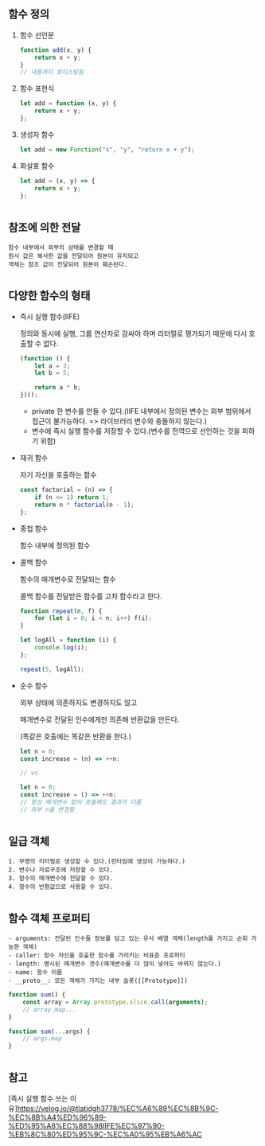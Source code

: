 ## 함수 정의

1. 함수 선언문
    ```javascript
    function add(x, y) {
        return x + y;
    }
    // 내용까지 호이스팅됨
    ```
2. 함수 표현식

    ```javascript
    let add = function (x, y) {
        return x + y;
    };
    ```

3. 생성자 함수
    ```javascript
    let add = new Function("x", "y", "return x + y");
    ```
4. 화살표 함수
    ```javascript
    let add = (x, y) => {
        return x + y;
    };
    ```

#

## 참조에 의한 전달

    함수 내부에서 외부의 상태를 변경할 때
    원시 값은 복사한 값을 전달되어 원본이 유지되고
    객체는 참조 값이 전달되어 원본이 훼손된다.

#

## 다양한 함수의 형태

-   즉시 실행 함수(IIFE)

    정의와 동시에 실행, 그룹 연산자로 감싸야 하며
    리터럴로 평가되기 때문에 다시 호출할 수 없다.

    ```javascript
    (function () {
        let a = 3;
        let b = 5;

        return a * b;
    })();
    ```

    -   private 한 변수를 만들 수 있다.(IIFE 내부에서 정의된 변수는 외부 범위에서 접근이 불가능하다. => 라이브러리 변수와 충돌하지 않는다.)
    -   변수에 즉시 실행 함수를 저장할 수 있다.(변수를 전역으로 선언하는 것을 피하기 위함)

-   재귀 함수

    자기 자신을 호출하는 함수

    ```javascript
    const factorial = (n) => {
        if (n <= 1) return 1;
        return n * factorial(n - 1);
    };
    ```

-   중첩 함수

    함수 내부에 정의된 함수

-   콜백 함수

    함수의 매개변수로 전달되는 함수

    콜백 함수를 전달받은 함수를 고차 함수라고 한다.

    ```javascript
    function repeat(n, f) {
        for (let i = 0; i < n; i++) f(i);
    }

    let logAll = function (i) {
        console.log(i);
    };

    repeat(5, logAll);
    ```

-   순수 함수

    외부 상태에 의존하지도 변경하지도 않고

    매개변수로 전달된 인수에게만 의존해 반환값을 만든다.

    (똑같은 호출에는 똑같은 반환을 한다.)

    ```javascript
    let n = 0;
    const increase = (n) => ++n;

    // vs

    let n = 0;
    const increase = () => ++n;
    // 항상 매개변수 없이 호출해도 결과가 다름
    // 외부 n을 변경함
    ```

#

## 일급 객체

    1. 무명의 리터럴로 생성할 수 있다.(런타임에 생성이 가능하다.)
    2. 변수나 자료구조에 저장할 수 있다.
    3. 함수의 매개변수에 전달할 수 있다.
    4. 함수의 반환값으로 사용할 수 있다.

#

## 함수 객체 프로퍼티

    - arguments: 전달된 인수들 정보를 담고 있는 유사 배열 객체(length를 가지고 순회 가능한 객체)
    - caller: 함수 자신을 호출한 함수를 가리키는 비표준 프로퍼티
    - length: 명시된 매개변수 갯수(매개변수를 더 많이 넣어도 바뀌지 않는다.)
    - name: 함수 이름
    - __proto__: 모든 객체가 가지는 내부 슬롯([[Prototype]])

```javascript
function sum() {
    const array = Array.prototype.slice.call(arguments);
    // array.map...
}

function sum(...args) {
    // args.map
}
```

#

## 참고

[즉시 실행 함수 쓰는 이유]https://velog.io/@tlatjdgh3778/%EC%A6%89%EC%8B%9C-%EC%8B%A4%ED%96%89-%ED%95%A8%EC%88%98IIFE%EC%97%90-%EB%8C%80%ED%95%9C-%EC%A0%95%EB%A6%AC
